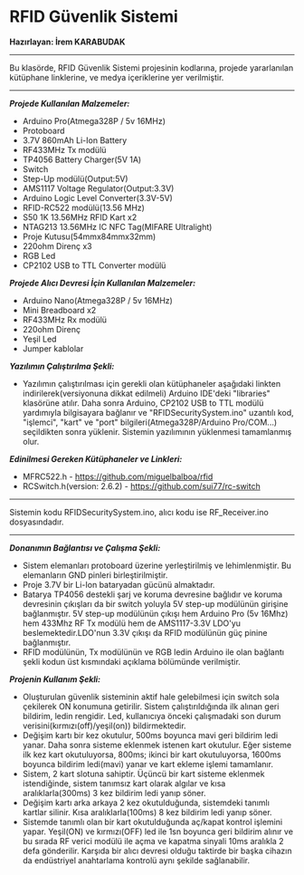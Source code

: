 # RFID Güvenlik Sistemi
**Hazırlayan: İrem KARABUDAK**

***

Bu klasörde, RFID Güvenlik Sistemi projesinin kodlarına, projede yararlanılan kütüphane linklerine, ve medya içeriklerine yer verilmiştir.

***

_**Projede Kullanılan Malzemeler:**_

* Arduino Pro(Atmega328P / 5v 16MHz)
* Protoboard
* 3.7V 860mAh Li-Ion Battery
* RF433MHz Tx modülü
* TP4056 Battery Charger(5V 1A)
* Switch
* Step-Up modülü(Output:5V)
* AMS1117 Voltage Regulator(Output:3.3V)
* Arduino Logic Level Converter(3.3V-5V)
* RFID-RC522 modülü(13.56 MHz)
* S50 1K 13.56MHz RFID Kart x2
* NTAG213 13.56MHz IC NFC Tag(MIFARE Ultralight)
* Proje Kutusu(54mmx84mmx32mm)
* 220ohm Direnç x3
* RGB Led
* CP2102 USB to TTL Converter modülü

_**Projede Alıcı Devresi İçin Kullanılan Malzemeler:**_

* Arduino Nano(Atmega328P / 5v 16MHz)
* Mini Breadboard x2
* RF433MHz Rx modülü
* 220ohm Direnç
* Yeşil Led
* Jumper kablolar

_**Yazılımın Çalıştırılma Şekli:**_

* Yazılımın çalıştırılması için gerekli olan kütüphaneler aşağıdaki linkten indirilerek(versiyonuna dikkat edilmeli) Arduino IDE'deki "libraries" klasörüne atılır. Daha sonra Arduino, CP2102 USB to TTL modülü yardımıyla bilgisayara bağlanır ve "RFIDSecuritySystem.ino" uzantılı kod, "işlemci", "kart" ve "port" bilgileri(Atmega328P/Arduino Pro/COM...) seçildikten sonra yüklenir. Sistemin yazılımının yüklenmesi tamamlanmış olur.

_**Edinilmesi Gereken Kütüphaneler ve Linkleri:**_

* MFRC522.h - https://github.com/miguelbalboa/rfid
* RCSwitch.h(version: 2.6.2) - https://github.com/sui77/rc-switch

***

Sistemin kodu RFIDSecuritySystem.ino, alıcı kodu ise RF_Receiver.ino dosyasındadır.

***

_**Donanımın Bağlantısı ve Çalışma Şekli:**_

* Sistem elemanları protoboard üzerine yerleştirilmiş ve lehimlenmiştir. Bu elemanların GND pinleri birleştirilmiştir.
* Proje 3.7V bir Li-Ion bataryadan gücünü almaktadır. 
* Batarya TP4056 destekli şarj ve koruma devresine bağlıdır ve koruma devresinin çıkışları da bir switch yoluyla 5V step-up modülünün girişine bağlanmıştır. 5V step-up modülünün çıkışı hem Arduino Pro (5v 16Mhz) hem 433Mhz RF Tx modülü hem de AMS1117-3.3V LDO'yu beslemektedir.LDO'nun 3.3V çıkışı da RFID modülünün güç pinine bağlanmıştır. 
* RFID modülünün, Tx modülünün ve RGB ledin Arduino ile olan bağlantı şekli kodun üst kısmındaki açıklama bölümünde verilmiştir.

_**Projenin Kullanım Şekli:**_

* Oluşturulan güvenlik sisteminin aktif hale gelebilmesi için switch sola çekilerek ON konumuna getirilir. Sistem çalıştırıldığında ilk alınan geri bildirim, ledin rengidir. Led, kullanıcıya önceki çalışmadaki son durum verisini(kırmızı(off)/yeşil(on)) bildirmektedir.
* Değişim kartı bir kez okutulur, 500ms boyunca mavi geri bildirim ledi yanar. Daha sonra sisteme eklenmek istenen kart okutulur. Eğer sisteme ilk kez kart okutuluyorsa, 800ms; ikinci bir kart okutuluyorsa, 1600ms boyunca bildirim ledi(mavi) yanar ve kart ekleme işlemi tamamlanır.
* Sistem, 2 kart slotuna sahiptir. Üçüncü bir kart sisteme eklenmek istendiğinde, sistem tanımsız kart olarak algılar ve kısa aralıklarla(300ms) 3 kez bildirim ledi yanıp söner.
* Değişim kartı arka arkaya 2 kez okutulduğunda, sistemdeki tanımlı kartlar silinir. Kısa aralıklarla(100ms) 8 kez bildirim ledi yanıp söner.
* Sistemde tanımlı olan bir kart okutulduğunda aç/kapat kontrol işlemini yapar. Yeşil(ON) ve kırmızı(OFF) led ile 1sn boyunca geri bildirim alınır ve bu sırada RF verici modülü ile açma ve kapatma sinyali 10ms aralıkla 2 defa gönderilir. Karşıda bir alıcı devresi olduğu taktirde bir başka cihazın da endüstriyel anahtarlama kontrolü aynı şekilde sağlanabilir.






